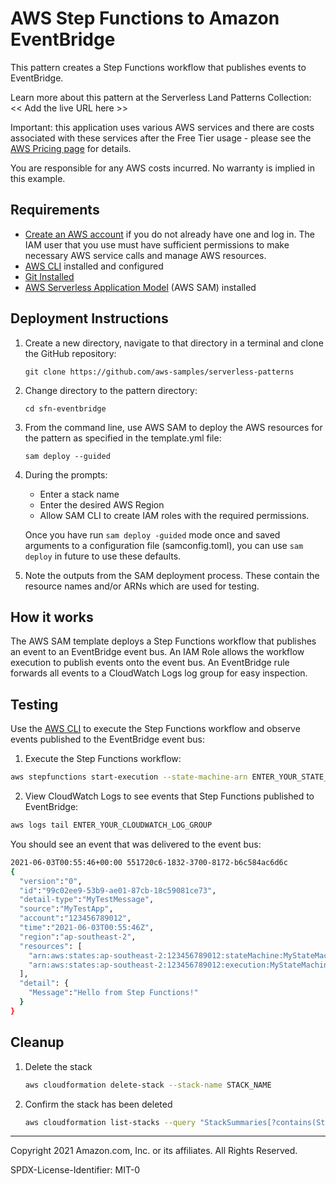 # AWS Step Functions to Amazon EventBridge

This pattern creates a Step Functions workflow that publishes events to EventBridge.

Learn more about this pattern at the Serverless Land Patterns Collection: << Add the live URL here >>

Important: this application uses various AWS services and there are costs associated with these services after the Free Tier usage - please see the [AWS Pricing page](https://aws.amazon.com/pricing/) for details.

You are responsible for any AWS costs incurred. No warranty is implied in this example.

## Requirements

* [Create an AWS account](https://portal.aws.amazon.com/gp/aws/developer/registration/index.html) if you do not already have one and log in. The IAM user that you use must have sufficient permissions to make necessary AWS service calls and manage AWS resources.
* [AWS CLI](https://docs.aws.amazon.com/cli/latest/userguide/install-cliv2.html) installed and configured
* [Git Installed](https://git-scm.com/book/en/v2/Getting-Started-Installing-Git)
* [AWS Serverless Application Model](https://docs.aws.amazon.com/serverless-application-model/latest/developerguide/serverless-sam-cli-install.html) (AWS SAM) installed

## Deployment Instructions

1. Create a new directory, navigate to that directory in a terminal and clone the GitHub repository:
    ```
    git clone https://github.com/aws-samples/serverless-patterns
    ```
1. Change directory to the pattern directory:
    ```
    cd sfn-eventbridge
    ```
1. From the command line, use AWS SAM to deploy the AWS resources for the pattern as specified in the template.yml file:
    ```
    sam deploy --guided
    ```
1. During the prompts:
    * Enter a stack name
    * Enter the desired AWS Region
    * Allow SAM CLI to create IAM roles with the required permissions.

    Once you have run `sam deploy -guided` mode once and saved arguments to a configuration file (samconfig.toml), you can use `sam deploy` in future to use these defaults.

1. Note the outputs from the SAM deployment process. These contain the resource names and/or ARNs which are used for testing.

## How it works

The AWS SAM template deploys a Step Functions workflow that publishes an event to an EventBridge event bus. An IAM Role allows the workflow execution to publish events onto the event bus. An EventBridge rule forwards all events to a CloudWatch Logs log group for easy inspection.

## Testing

Use the [AWS CLI](https://aws.amazon.com/cli/) to execute the Step Functions workflow and observe events published to the EventBridge event bus:

1. Execute the Step Functions workflow:

```bash
aws stepfunctions start-execution --state-machine-arn ENTER_YOUR_STATE_MACHINE_ARN
```

2. View CloudWatch Logs to see events that Step Functions published to EventBridge:
```bash
aws logs tail ENTER_YOUR_CLOUDWATCH_LOG_GROUP
```
You should see an event that was delivered to the event bus:
```bash
2021-06-03T00:55:46+00:00 551720c6-1832-3700-8172-b6c584ac6d6c
{
  "version":"0",
  "id":"99c02ee9-53b9-ae01-87cb-18c59081ce73",
  "detail-type":"MyTestMessage",
  "source":"MyTestApp",
  "account":"123456789012",
  "time":"2021-06-03T00:55:46Z",
  "region":"ap-southeast-2",
  "resources": [
    "arn:aws:states:ap-southeast-2:123456789012:stateMachine:MyStateMachine-BS6NgNCly8Ju",
    "arn:aws:states:ap-southeast-2:123456789012:execution:MyStateMachine-BS6NgNCly8Ju:be1b8b85-24ab-40de-a293-a47f4cc677cb"
  ],
  "detail": {
    "Message":"Hello from Step Functions!"
  }
}
```

## Cleanup

1. Delete the stack
    ```bash
    aws cloudformation delete-stack --stack-name STACK_NAME
    ```
1. Confirm the stack has been deleted
    ```bash
    aws cloudformation list-stacks --query "StackSummaries[?contains(StackName,'STACK_NAME')].StackStatus"
    ```
----
Copyright 2021 Amazon.com, Inc. or its affiliates. All Rights Reserved.

SPDX-License-Identifier: MIT-0
